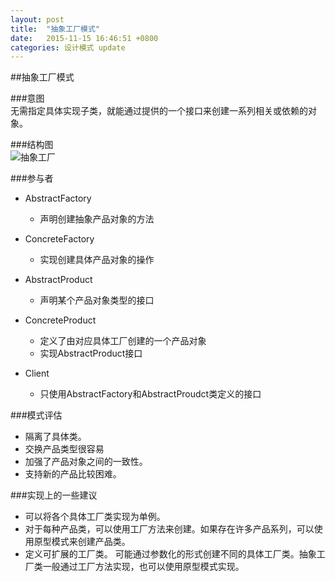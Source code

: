 ```yaml
---
layout: post
title:  "抽象工厂模式"
date:   2015-11-15 16:46:51 +0800
categories: 设计模式 update
---
```

##抽象工厂模式  

###意图  
无需指定具体实现子类，就能通过提供的一个接口来创建一系列相关或依赖的对象。  

###结构图  
![抽象工厂]({{site.url}}/images/design_pattern/抽象工厂模式.png)

###参与者  
* AbstractFactory  
  * 声明创建抽象产品对象的方法  

* ConcreteFactory  
  * 实现创建具体产品对象的操作  

* AbstractProduct  
  * 声明某个产品对象类型的接口

* ConcreteProduct  
  * 定义了由对应具体工厂创建的一个产品对象
  * 实现AbstractProduct接口

* Client  
  * 只使用AbstractFactory和AbstractProudct类定义的接口  

###模式评估  
* 隔离了具体类。
* 交换产品类型很容易
* 加强了产品对象之间的一致性。
* 支持新的产品比较困难。 

###实现上的一些建议  
* 可以将各个具体工厂类实现为单例。 
* 对于每种产品类，可以使用工厂方法来创建。如果存在许多产品系列，可以使用原型模式来创建产品类。  
* 定义可扩展的工厂类。
  可能通过参数化的形式创建不同的具体工厂类。抽象工厂类一般通过工厂方法实现，也可以使用原型模式实现。

 


